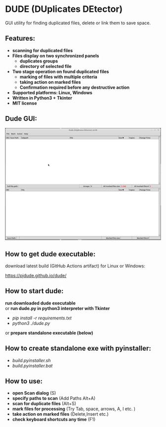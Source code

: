 # DUDE (DUplicates DEtector)

GUI utility for finding duplicated files, delete or link them to save space.

## Features:
- **scanning for duplicated files**
- **Files display on two synchronized panels**
  - **duplicates groups**
  - **directory of selected file**
- **Two stage operation on found duplicated files**
  - **marking of files with multiple criteria**
  - **taking action on marked files**
  - **Confirmation required before any destructive action**
- **Supported platforms: Linux, Windows**
- **Written in Python3 + Tkinter**
- **MIT license**

## Dude GUI:
![image info](./dude.gif)

## How to get dude executable:
download latest build (GitHub Actions artifact) for Linux or Windows:

https://pjdude.github.io/dude/

## How to start dude:
**run downloaded dude executable**  
or
**run dude.py in python3 interpreter with Tkinter**

- *pip install -r requirements.txt*
- *python3 ./dude.py*

or
**prepare standalone executable (below)**

## How to create standalone exe with pyinstaller:
- *build.pyinstaller.sh*
- *build.pyinstaller.bat*

## How to use:
- **open Scan dialog** (S)
- **specify paths to scan** (Add Paths Alt+A)
- **scan for duplicate files** (Alt+S)
- **mark files for processing** (Try Tab, space, arrows, A, I etc. )
- **take action on marked files** (Delete,Insert etc.)
- **check keyboard shortcuts any time** (F1)
